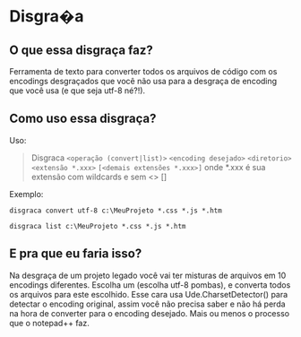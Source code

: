 # Disgra�a

## O que essa disgraça faz?
Ferramenta de texto para converter todos os arquivos de código com os encodings desgraçados que você não usa para a desgraça de encoding que você usa (e que seja utf-8 né?!).

## Como uso essa disgraça?
Uso:

> Disgraca `<operação (convert|list)>` `<encoding desejado>` `<diretorio>` `<extensão *.xxx>` `[<demais extensões *.xxx>]` onde *.xxx é sua extensão com wildcards e sem <> []

Exemplo: 

`disgraca convert utf-8 c:\MeuProjeto *.css *.js *.htm`

`disgraca list c:\MeuProjeto *.css *.js *.htm`

## E pra que eu faria isso?
Na desgraça de um projeto legado você vai ter misturas de arquivos em 10 encodings diferentes. Escolha um (escolha utf-8 pombas), e converta todos os arquivos para este escolhido. Esse cara usa Ude.CharsetDetector() para detectar o encoding original, assim você não precisa saber e não há perda na hora de converter para o encoding desejado. Mais ou menos o processo que o notepad++ faz. 

